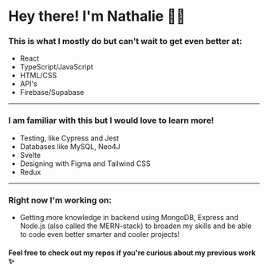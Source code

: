 # Hey there! I'm Nathalie 👩‍💻

### This is what I mostly do but can't wait to get even better at:

- React
- TypeScript/JavaScript
- HTML/CSS
- API's
- Firebase/Supabase

--------------------------------------------------------------------------------------------------------------

### I am familiar with this but I would love to learn more!

- Testing, like Cypress and Jest
- Databases like MySQL, Neo4J
- Svelte
- Designing with Figma and Tailwind CSS
- Redux
  
--------------------------------------------------------------------------------------------------------------

### Right now I'm working on: 

- Getting more knowledge in backend using MongoDB, Express and Node.js (also called the MERN-stack) to broaden my skills and be able to code even better smarter and cooler projects!

#### Feel free to check out my repos if you're curious about my previous work :sparkles:





<!--
**nathaliedpettersson/nathaliedpettersson** is a ✨ _special_ ✨ repository because its `README.md` (this file) appears on your GitHub profile.

Here are some ideas to get you started:

- 🔭 I’m currently working on ...
- 🌱 I’m currently learning ...
- 👯 I’m looking to collaborate on ...
- 🤔 I’m looking for help with ...
- 💬 Ask me about ...
- 📫 How to reach me: ...
- 😄 Pronouns: ...
- ⚡ Fun fact: ...
-->
